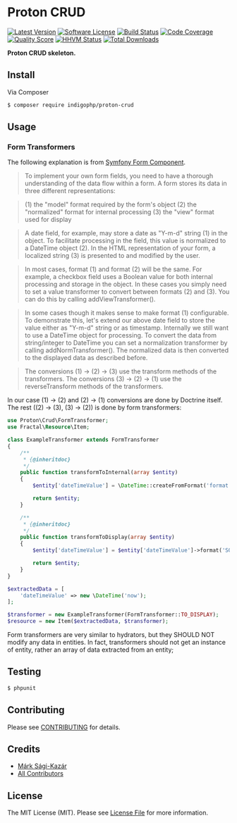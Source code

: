 # Proton CRUD

[![Latest Version](https://img.shields.io/github/release/indigophp/proton-crud.svg?style=flat-square)](https://github.com/indigophp/proton-crud/releases)
[![Software License](https://img.shields.io/badge/license-MIT-brightgreen.svg?style=flat-square)](LICENSE)
[![Build Status](https://img.shields.io/travis/indigophp/proton-crud.svg?style=flat-square)](https://travis-ci.org/indigophp/proton-crud)
[![Code Coverage](https://img.shields.io/scrutinizer/coverage/g/indigophp/proton-crud.svg?style=flat-square)](https://scrutinizer-ci.com/g/indigophp/proton-crud)
[![Quality Score](https://img.shields.io/scrutinizer/g/indigophp/proton-crud.svg?style=flat-square)](https://scrutinizer-ci.com/g/indigophp/proton-crud)
[![HHVM Status](https://img.shields.io/hhvm/indigophp/proton-crud.svg?style=flat-square)](http://hhvm.h4cc.de/package/indigophp/proton-crud)
[![Total Downloads](https://img.shields.io/packagist/dt/indigophp/proton-crud.svg?style=flat-square)](https://packagist.org/packages/indigophp/proton-crud)

**Proton CRUD skeleton.**


## Install

Via Composer

``` bash
$ composer require indigophp/proton-crud
```


## Usage


### Form Transformers

The following explanation is from [Symfony Form Component](https://github.com/symfony/Form/blob/master/Form.php).


> To implement your own form fields, you need to have a thorough understanding
of the data flow within a form. A form stores its data in three different
representations:

> (1) the "model" format required by the form's object
  (2) the "normalized" format for internal processing
  (3) the "view" format used for display

> A date field, for example, may store a date as "Y-m-d" string (1) in the
object. To facilitate processing in the field, this value is normalized
to a DateTime object (2). In the HTML representation of your form, a
localized string (3) is presented to and modified by the user.

> In most cases, format (1) and format (2) will be the same. For example,
a checkbox field uses a Boolean value for both internal processing and
storage in the object. In these cases you simply need to set a value
transformer to convert between formats (2) and (3). You can do this by
calling addViewTransformer().

> In some cases though it makes sense to make format (1) configurable. To
demonstrate this, let's extend our above date field to store the value
either as "Y-m-d" string or as timestamp. Internally we still want to
use a DateTime object for processing. To convert the data from string/integer
to DateTime you can set a normalization transformer by calling
addNormTransformer(). The normalized data is then converted to the displayed
data as described before.

> The conversions (1) -> (2) -> (3) use the transform methods of the transformers.
The conversions (3) -> (2) -> (1) use the reverseTransform methods of the transformers.


In our case (1) -> (2) and (2) -> (1) conversions are done by Doctrine itself. The rest ((2) -> (3), (3) -> (2)) is done by form transformers:

``` php
use Proton\Crud\FormTransformer;
use Fractal\Resource\Item;

class ExampleTransformer extends FormTransformer
{
	/**
	 * {@inheritdoc}
	 */
	public function transformToInternal(array $entity)
	{
		$entity['dateTimeValue'] = \DateTime::createFromFormat('format', $entity['dateTimeValue']);

		return $entity;
	}

	/**
	 * {@inheritdoc}
	 */
	public function transformToDisplay(array $entity)
	{
		$entity['dateTimeValue'] = $entity['dateTimeValue']->format('SOME_FORMAT_STRING');

		return $entity;
	}
}

$extractedData = [
	'dateTimeValue' => new \DateTime('now');
];

$transformer = new ExampleTransformer(FormTransformer::TO_DISPLAY);
$resource = new Item($extractedData, $transformer);
```

Form transformers are very similar to hydrators, but they SHOULD NOT modify any data in entities. In fact, transformers should not get an instance of entity, rather an array of data extracted from an entity;


## Testing

``` bash
$ phpunit
```


## Contributing

Please see [CONTRIBUTING](CONTRIBUTING.md) for details.


## Credits

- [Márk Sági-Kazár](https://github.com/sagikazarmark)
- [All Contributors](https://github.com/indigophp/proton-crud/contributors)


## License

The MIT License (MIT). Please see [License File](LICENSE) for more information.
